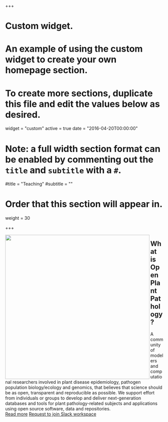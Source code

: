 +++
# Custom widget.
# An example of using the custom widget to create your own homepage section.
# To create more sections, duplicate this file and edit the values below as desired.
widget = "custom"
active = true
date = "2016-04-20T00:00:00"

# Note: a full width section format can be enabled by commenting out the `title` and `subtitle` with a `#`.
#title = "Teaching"
#subtitle = ""

# Order that this section will appear in.
weight = 30

+++

<img src = "/img/opp-logo.svg" width=460 align = left>
<h2> What is Open Plant Pathology?</h2>
A community of modelers and computational researchers involved in plant disease epidemiology, pathogen population biology/ecology and genomics, that believes that science should be as open, transparent and reproducible as possible. We support effort from individuals or groups to develop and deliver next-generation databases and tools for plant pathology-related subjects and applications using open source software, data and repositories. <br>   
<a href="post/2018-01-08-first-post-community-call/" class="btn btn-primary btn-outline">Read more</a> <a href="mailto:openplantpathology@gmail.com" class="btn btn-primary btn-outline">Request to join Slack workspace</a> 


